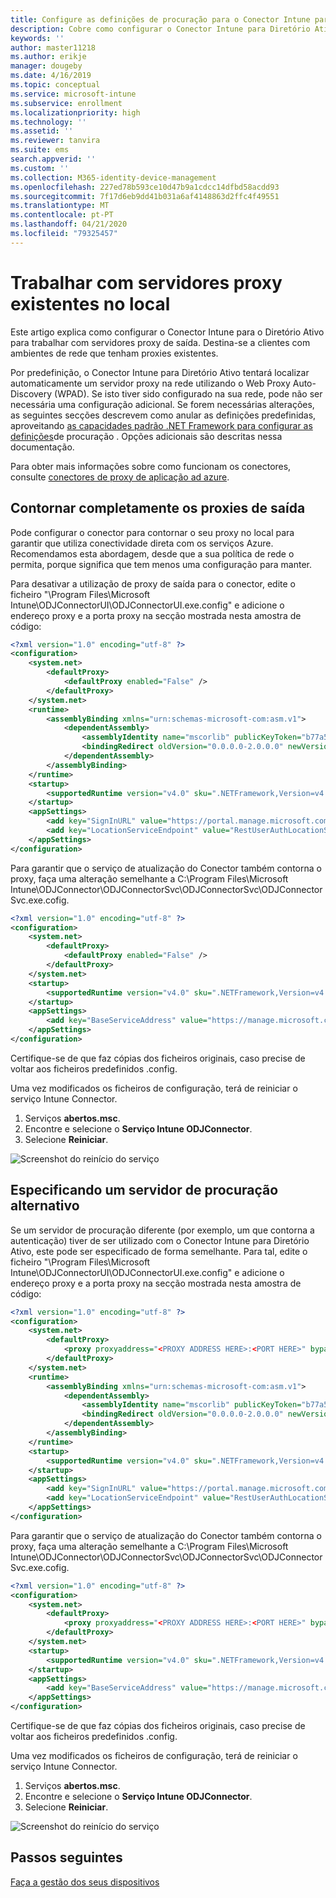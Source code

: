 ```yaml
---
title: Configure as definições de procuração para o Conector Intune para Diretório Ativo
description: Cobre como configurar o Conector Intune para Diretório Ativo para trabalhar com servidores proxy existentes no local.
keywords: ''
author: master11218
ms.author: erikje
manager: dougeby
ms.date: 4/16/2019
ms.topic: conceptual
ms.service: microsoft-intune
ms.subservice: enrollment
ms.localizationpriority: high
ms.technology: ''
ms.assetid: ''
ms.reviewer: tanvira
ms.suite: ems
search.appverid: ''
ms.custom: ''
ms.collection: M365-identity-device-management
ms.openlocfilehash: 227ed78b593ce10d47b9a1cdcc14dfbd58acdd93
ms.sourcegitcommit: 7f17d6eb9dd41b031a6af4148863d2ffc4f49551
ms.translationtype: MT
ms.contentlocale: pt-PT
ms.lasthandoff: 04/21/2020
ms.locfileid: "79325457"
---
```

# <a name="work-with-existing-on-premises-proxy-servers"></a>Trabalhar com servidores proxy existentes no local

Este artigo explica como configurar o Conector Intune para o Diretório Ativo para trabalhar com servidores proxy de saída. Destina-se a clientes com ambientes de rede que tenham proxies existentes.

Por predefinição, o Conector Intune para Diretório Ativo tentará localizar automaticamente um servidor proxy na rede utilizando o Web Proxy Auto-Discovery (WPAD). Se isto tiver sido configurado na sua rede, pode não ser necessária uma configuração adicional.  Se forem necessárias alterações, as seguintes secções descrevem como anular as definições predefinidas, aproveitando [as capacidades padrão .NET Framework para configurar as definições](https://docs.microsoft.com/dotnet/framework/configure-apps/file-schema/network/defaultproxy-element-network-settings)de procuração .  Opções adicionais são descritas nessa documentação.

Para obter mais informações sobre como funcionam os conectores, consulte [conectores de proxy de aplicação ad azure](https://docs.microsoft.com/azure/active-directory/manage-apps/application-proxy-connectors).

## <a name="completely-bypass-outbound-proxies"></a>Contornar completamente os proxies de saída

Pode configurar o conector para contornar o seu proxy no local para garantir que utiliza conectividade direta com os serviços Azure. Recomendamos esta abordagem, desde que a sua política de rede o permita, porque significa que tem menos uma configuração para manter.

Para desativar a utilização de proxy de saída para o conector, edite o ficheiro "\Program Files\Microsoft Intune\ODJConnectorUI\ODJConnectorUI.exe.config" e adicione o endereço proxy e a porta proxy na secção mostrada nesta amostra de código:

```xml
<?xml version="1.0" encoding="utf-8" ?>
<configuration>
    <system.net>  
        <defaultProxy>   
            <defaultProxy enabled="False" /> 
        </defaultProxy>  
    </system.net>
    <runtime>
        <assemblyBinding xmlns="urn:schemas-microsoft-com:asm.v1">
            <dependentAssembly>
                <assemblyIdentity name="mscorlib" publicKeyToken="b77a5c561934e089" culture="neutral"/>
                <bindingRedirect oldVersion="0.0.0.0-2.0.0.0" newVersion="4.6.0.0" />
            </dependentAssembly>
        </assemblyBinding>
    </runtime>
    <startup> 
        <supportedRuntime version="v4.0" sku=".NETFramework,Version=v4.6" />
    </startup>
    <appSettings>
        <add key="SignInURL" value="https://portal.manage.microsoft.com/Home/ClientLogon"/>
        <add key="LocationServiceEndpoint" value="RestUserAuthLocationService/RestUserAuthLocationService/ServiceAddresses"/>
    </appSettings>
</configuration>
```

Para garantir que o serviço de atualização do Conector também contorna o proxy, faça uma alteração semelhante a C:\Program Files\Microsoft Intune\ODJConnector\ODJConnectorSvc\ODJConnectorSvc\ODJConnectorSvc.exe.cofig.

```xml
<?xml version="1.0" encoding="utf-8" ?>
<configuration>
    <system.net>  
        <defaultProxy>
            <defaultProxy enabled="False" /> 
        </defaultProxy>  
    </system.net>
    <startup>
        <supportedRuntime version="v4.0" sku=".NETFramework,Version=v4.6" />
    </startup>
    <appSettings>
        <add key="BaseServiceAddress" value="https://manage.microsoft.com/" />
    </appSettings>
</configuration>
```

Certifique-se de que faz cópias dos ficheiros originais, caso precise de voltar aos ficheiros predefinidos .config.

Uma vez modificados os ficheiros de configuração, terá de reiniciar o serviço Intune Connector. 

1. Serviços **abertos.msc**.
2. Encontre e selecione o **Serviço Intune ODJConnector**.
3. Selecione **Reiniciar**.

![Screenshot do reinício do serviço](./media/autopilot-hybrid-connector-proxy/service-restart.png)


## <a name="specifying-an-alternative-proxy-server"></a>Especificando um servidor de procuração alternativo

Se um servidor de procuração diferente (por exemplo, um que contorna a autenticação) tiver de ser utilizado com o Conector Intune para Diretório Ativo, este pode ser especificado de forma semelhante. Para tal, edite o ficheiro "\Program Files\Microsoft Intune\ODJConnectorUI\ODJConnectorUI.exe.config" e adicione o endereço proxy e a porta proxy na secção mostrada nesta amostra de código:

```xml
<?xml version="1.0" encoding="utf-8" ?>
<configuration>
    <system.net>  
        <defaultProxy>   
            <proxy proxyaddress="<PROXY ADDRESS HERE>:<PORT HERE>" bypassonlocal="True" usesystemdefault="True"/>   
        </defaultProxy>  
    </system.net>
    <runtime>
        <assemblyBinding xmlns="urn:schemas-microsoft-com:asm.v1">
            <dependentAssembly>
                <assemblyIdentity name="mscorlib" publicKeyToken="b77a5c561934e089" culture="neutral"/>
                <bindingRedirect oldVersion="0.0.0.0-2.0.0.0" newVersion="4.6.0.0" />
            </dependentAssembly>
        </assemblyBinding>
    </runtime>
    <startup> 
        <supportedRuntime version="v4.0" sku=".NETFramework,Version=v4.6" />
    </startup>
    <appSettings>
        <add key="SignInURL" value="https://portal.manage.microsoft.com/Home/ClientLogon"/>
        <add key="LocationServiceEndpoint" value="RestUserAuthLocationService/RestUserAuthLocationService/ServiceAddresses"/>
    </appSettings>
</configuration>
```

Para garantir que o serviço de atualização do Conector também contorna o proxy, faça uma alteração semelhante a C:\Program Files\Microsoft Intune\ODJConnector\ODJConnectorSvc\ODJConnectorSvc\ODJConnectorSvc.exe.cofig.

```xml
<?xml version="1.0" encoding="utf-8" ?>
<configuration>
    <system.net>  
        <defaultProxy>   
            <proxy proxyaddress="<PROXY ADDRESS HERE>:<PORT HERE>" bypassonlocal="True" usesystemdefault="True"/>   
        </defaultProxy>  
    </system.net>
    <startup>
        <supportedRuntime version="v4.0" sku=".NETFramework,Version=v4.6" />
    </startup>
    <appSettings>
        <add key="BaseServiceAddress" value="https://manage.microsoft.com/" />
    </appSettings>
</configuration>
```

Certifique-se de que faz cópias dos ficheiros originais, caso precise de voltar aos ficheiros predefinidos .config.

Uma vez modificados os ficheiros de configuração, terá de reiniciar o serviço Intune Connector. 

1. Serviços **abertos.msc**.
2. Encontre e selecione o **Serviço Intune ODJConnector**.
3. Selecione **Reiniciar**.

![Screenshot do reinício do serviço](./media/autopilot-hybrid-connector-proxy/service-restart.png)


## <a name="next-steps"></a>Passos seguintes

[Faça a gestão dos seus dispositivos](../remote-actions/device-management.md)
